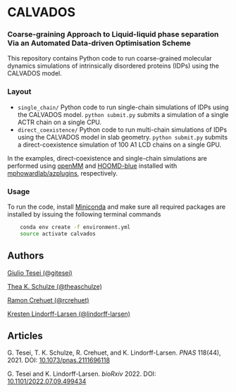 # CALVADOS
### Coarse-graining Approach to Liquid-liquid phase separation Via an Automated Data-driven Optimisation Scheme 

This repository contains Python code to run coarse-grained molecular dynamics simulations of intrinsically disordered proteins (IDPs) using the CALVADOS model.

### Layout

- `single_chain/` Python code to run single-chain simulations of IDPs using the CALVADOS model. `python submit.py` submits a simulation of a single ACTR chain on a single CPU.
- `direct_coexistence/` Python code to run multi-chain simulations of IDPs using the CALVADOS model in slab geometry. `python submit.py` submits a direct-coexistence simulation of 100 A1 LCD chains on a single GPU.

In the examples, direct-coexistence and single-chain simulations are performed using [openMM](https://openmm.org/) and [HOOMD-blue](https://hoomd-blue.readthedocs.io/en/latest/) installed with [mphowardlab/azplugins](https://github.com/mphowardlab/azplugins), respectively.

### Usage

To run the code, install [Miniconda](https://conda.io/miniconda.html) and make sure all required packages are installed by issuing the following terminal commands

```bash
    conda env create -f environment.yml
    source activate calvados
```

Authors
-------------

[Giulio Tesei (@gitesei)](https://github.com/gitesei)

[Thea K. Schulze (@theaschulze)](https://github.com/theaschulze)

[Ramon Crehuet (@rcrehuet)](https://github.com/rcrehuet)

[Kresten Lindorff-Larsen (@lindorff-larsen)](https://github.com/lindorff-larsen)

Articles
-------------

G. Tesei, T. K. Schulze, R. Crehuet, and K. Lindorff-Larsen. _PNAS_ 118(44), 2021. DOI: [10.1073/pnas.2111696118](https://www.pnas.org/doi/10.1073/pnas.2111696118)

G. Tesei and K. Lindorff-Larsen. _bioRxiv_ 2022. DOI: [10.1101/2022.07.09.499434](https://doi.org/10.1101/2022.07.09.499434)
